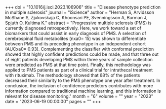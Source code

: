 +++
doi = "10.1016/j.isci.2023.106906"
title = "Disease phenotype prediction in multiple sclerosis"
journal = "iScience"
author = "Herman S, Arvidsson McShane S, Zjukovskaja C, Khoonsari PE, Svenningsson A, Burman J, Spjuth O, Kultima K."
abstract = "Progressive multiple sclerosis (PMS) is currently diagnosed retrospectively. Here, we work toward a set of biomarkers that could assist in early diagnosis of PMS. A selection of cerebrospinal fluid metabolites (nxa0= 15) was shown to differentiate between PMS and its preceding phenotype in an independent cohort (AUCxa0= 0.93). Complementing the classifier with conformal prediction showed that highly confident predictions could be made, and that three out of eight patients developing PMS within three years of sample collection were predicted as PMS at that time point. Finally, this methodology was applied to PMS patients as part of a clinical trial for intrathecal treatment with rituximab. The methodology showed that 68% of the patients decreased their similarity to the PMS phenotype one year after treatment. In conclusion, the inclusion of confidence predictors contributes with more information compared to traditional machine learning, and this information is relevant for disease monitoring."
month = "6"
volume = ""
year = "2023"
date = "2023-06-19 00:00:00"
pages = ""
+++

